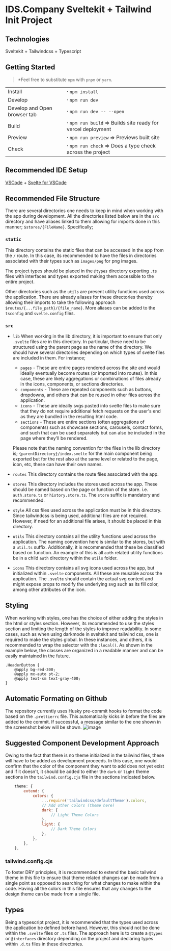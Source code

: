 # IDS.Company Sveltekit + Tailwind Init Project

## Technologies

Sveltekit + Tailwindcss + Typescript

## Getting Started

> \*Feel free to substitute `npm` with `pnpm` or `yarn`.

|                              |                                                                    |
| ---------------------------- | ------------------------------------------------------------------ |
| Install                      | · `npm install`                                                    |
| Develop                      | · `npm run dev`                                                    |
| Develop and Open browser tab | · `npm run dev -- --open`                                          |
| Build                        | · `npm run build` => Builds site ready for vercel deployment	    |
| Preview                      | · `npm run preview` => Previews built site                         |
| Check                        | · `npm run check` => Does a type check across the project          |

## Recommended IDE Setup

[VSCode](https://code.visualstudio.com/) + [Svelte for VSCode](https://marketplace.visualstudio.com/items?itemName=svelte.svelte-vscode)

## Recommended File Structure

There are several directories one needs to keep in mind when working with the app during development. All the directories listed below are in the `src` directory and have aliases linked to them allowing for imports done in this manner; `$stores/{FileName}`. Specifically;

### `static`

This directory contains the static files that can be accessed in the app from the `/` route. In this case, its recommended to have the files in directories associated with their types such as `images/png` for png images.

The project types should be placed in the `@types` directory exporting `.ts` files with interfaces and types exported making them accessible to the entire project.

Other directories such as the `utils` are present utility functions used across the application. There are already aliases for these directories thereby allowing their imports to take the following approach `$routes/{...file_path}/{file_name}`. More aliases can be added to the `tsconfig` and `svelte.config` files.

### `src`

- `lib`
  When working in the lib directory, it is important to ensure that only `.svelte` files are in this directory. In particular, these need to be structured using the parent page as the name of the directory. We should have several directories depending on which types of svelte files are included in them. For instance;
  - `pages` - These are entire pages rendered across the site and would ideally eventually become routes (or imported into routes). In this case, these are likely aggregations or combinations of files already in the icons, components, or sections directories.
  - `components` - These are repeated components such as buttons, dropdowns, and others that can be reused in other files across the application.
  - `icons` - These are ideally svgs pasted into svelte files to make sure that they do not require additional fetch requests on the user's end as they are bundled in the resulting html code.
  - `sections` - These are entire sections (often aggregations of components) such as showcase sections, carousels, contact forms, and such that can be used separately but can also be included in the page where they'll be rendered.
  
  Please note that the naming convention for the files in the lib directory is; `{parentDirectory}/index.svelte` for the main component being exported but for the rest also at the same level or related to the page, icon, etc, these can have their own names.

- `routes`
  This directory contains the route files associated with the app.
- `stores`
  This directory includes the stores used across the app. These should be named based on the page or function of the store. i.e. `auth.store.ts` or `history.store.ts`. The `store` suffix is mandatory and recommended.
- `style`
  All css files used across the application must be in this directory. Since tailwindcss is being used, additional files are not required. However, if need for an additional file arises, it should be placed in this directory.
- `utils`
  This directory contains all the utility functions used across the application. The naming convention here is similar to the stores, but with a `util.ts` suffix. Additionally, it is recommended that these be classified based on function. An example of this is all `auth` related utility functions be in a child `auth` directory within the `utils` folder.
- `icons`
  This directory contains all svg icons used across the app, but initialized within `.svelte` components. All these are reusable across the application. The `.svelte` should contain the actual svg content and might expose props to modify the underlying svg such as its fill color, among other attributes of the icon.

## Styling

When working with styles, one has the choice of either adding the styles in the html or styles section. However, its recommended to use the styles section and limiting the length of the styles to improve readability. 
In some cases, such as when using darkmode in sveltekit and tailwind css, one is required to make the styles global. In these instances, and others, it is recommended to wrap the selector with the `:local()`. As shown in the example below, the classes are organized in a readable manner and can be easily maintained in the future.

```postcss
.HeaderButton {
	@apply bg-red-300;
	@apply mx-auto pt-2;
	@apply text-sm text-gray-400;
}
```

## Automatic Formating on Github

The repository currently uses Husky pre-commit hooks to format the code based on the `.prettierrc` file. This automatically kicks in before the files are added to the commit. If successful, a message similar to the one shown in the screenshot below will be shown.
![image](https://user-images.githubusercontent.com/89821717/145913449-fcd7e5c8-ebf8-416c-bf5f-7ab5c32f9be7.png)

## Suggested Component Development Approach

Owing to the fact that there is no theme initialized in the tailwind files, these will have to be added as development proceeds. In this case, one would confirm that the color of the component they want to add does not yet exist and if it doesn't, it should be added to either the `dark` or `light` theme sections in the `tailwind.config.cjs` file in the sections indicated below.

```js
	theme: {
		extend: {
			colors: {
				...require('tailwindcss/defaultTheme').colors,
				// Add other colors (theme here)
				dark: {
					// Light Theme Colors
				},
				light: {
					// Dark Theme Colors
				},
			},
		},
	},
```

### tailwind.config.cjs

To foster DRY principles, it is recommended to extend the basic tailwind theme in this file to ensure that theme related changes can be made from a single point as opposed to searching for what changes to make within the code. Having all the colors in this file ensures that any changes to the design theme can be made from a single file.

## types

Being a typescript project, it is recommended that the types used across the application be defined before hand. However, this should not be done within the `.svelte` files or `.ts` files. The approach here is to create a `@types` or `@interfaces` directory depending on the project and declaring types within `.d.ts` files in these directories.
